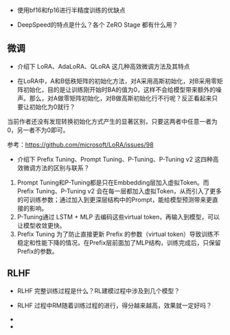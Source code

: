 



- 使用bf16和fp16进行半精度训练的优缺点

- DeepSpeed的特点是什么？各个 ZeRO Stage 都有什么用？



## 微调

- 介绍下 LoRA、AdaLoRA、QLoRA 这几种高效微调方法及其特点

  
- 在LoRA中，A和B低秩矩阵的初始化方法，对A采用高斯初始化，对B采用零矩阵初始化，目的是让训练刚开始时BA的值为0，这样不会给模型带来额外的噪声。那么，对A做零矩阵初始化，对B做高斯初始化行不行呢？反正看起来只要让初始化为0就行？

当前作者还没有发现转换初始化方式产生的显著区别，只要这两者中任意一者为0，另一者不为0即可。

参考：https://github.com/microsoft/LoRA/issues/98

- 介绍下 Prefix Tuning、Prompt Tuning、P-Tuning、P-Tuning v2 这四种高效微调方法的区别与联系？

1. Prompt Tuning和P-Tuning都是只在Embbedding层加入虚拟Token。而 Prefix Tuning、P-Tuning v2 会在每一层都加入虚拟Token，从而引入了更多的可训练参数；通过加入到更深层结构中的Prompt，能给模型预测带来更直接的影响。
2. P-Tuning通过 LSTM + MLP 去编码这些virtual token，再输入到模型，可以让模型收敛更快。
3. Prefix Tuning 为了防止直接更新 Prefix 的参数（virtual token）导致训练不稳定和性能下降的情况，在Prefix层前面加了MLP结构，训练完成后，只保留Prefix的参数。





## RLHF

- RLHF 完整训练过程是什么？RL建模过程中涉及到几个模型？
- RLHF 过程中RM随着训练过程的进行，得分越来越高，效果就一定好吗？

- 

- 
